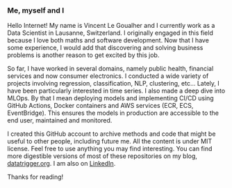 ### Me, myself and I

Hello Internet! My name is Vincent Le Goualher and I currently work as a Data Scientist in Lausanne, Switzerland. I originally engaged in this field because I love both maths and software development. Now that I have some experience, I would add that discovering and solving business problems is another reason to get excited by this job.

So far, I have worked in several domains, namely public health, financial services and now consumer electronics. I conducted a wide variety of projects involving regression, classification, NLP, clustering, etc... Lately, I have been particularly interested in time series. I also made a deep dive into MLOps. By that I mean deploying models and implementing CI/CD using GitHub Actions, Docker containers and AWS services (ECR, ECS, EventBridge). This  ensures the models in production are accessible to the end user, maintained and monitored.

I created this GitHub account to archive methods and code that might be useful to other people, including future me. All the content is under MIT license. Feel free to use anything you may find interesting. You can find more digestible versions of most of these repositories on my blog, [datatrigger.org](datatrigger.org). I am also on [LinkedIn](https://www.linkedin.com/in/datatrigger/).

Thanks for reading!
